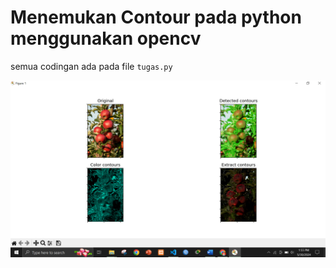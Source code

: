 # Menemukan Contour pada python menggunakan opencv

semua codingan ada pada file `tugas.py`

![img](./figure%201.png)
